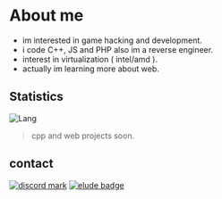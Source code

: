 # About me

- im interested in game hacking and development.
- i code C++, JS and PHP also im a reverse engineer.
- interest in virtualization ( intel/amd ).
- actually im learning more about web.

## Statistics
![Lang](https://github-readme-stats.vercel.app/api/top-langs/?username=sixfy&layout=compact&show_icons=true&title_color=fff&icon_color=79ff97&text_color=9f9f9f&bg_color=151515)

> cpp and web projects soon.

## contact

[![discord mark](https://img.shields.io/badge/Discord-7289DA?style=for-the-badge&logo=discord&logoColor=white)](sixfy#4874)
[![elude badge](https://img.shields.io/badge/sixfy%40elude.in-363636?style=for-the-badge&logoColor=83B81A&logo=Mail.Ru&labelColor=363636&link=mailto:sixfy@elude.in)](malito:sixfy@elude.in)
